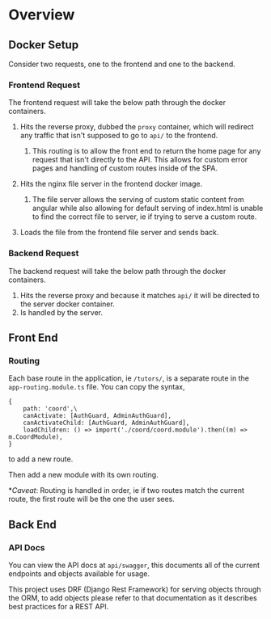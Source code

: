 # Overview
## Docker Setup
Consider two requests, one to the frontend and one to the backend.

### Frontend Request
The frontend request will take the below path through the docker containers.

1. Hits the reverse proxy, dubbed the `proxy` container, which will redirect any traffic that isn't supposed to go to `api/` to the frontend.
    1. This routing is to allow the front end to return the home page for any request that isn't directly to the API. This allows for custom error pages and handling of custom routes inside of the SPA.
2. Hits the nginx file server in the frontend docker image.
    1. The file server allows the serving of custom static content from angular while also allowing for default serving of index.html is unable to find the correct file to server, ie if trying to serve a custom route.

3. Loads the file from the frontend file server and sends back.

### Backend Request
The backend request will take the below path through the docker containers.
1. Hits the reverse proxy and because it matches `api/` it will be directed to the server docker container.
2. Is handled by the server.

## Front End
### Routing
Each base route in the application, ie `/tutors/`, is a separate route in the `app-routing.module.ts` file. You can copy the syntax,

```
{
    path: 'coord',\
    canActivate: [AuthGuard, AdminAuthGuard],
    canActivateChild: [AuthGuard, AdminAuthGuard],
    loadChildren: () => import('./coord/coord.module').then((m) => m.CoordModule),
}
```
to add a new route.

Then add a new module with its own routing.

*_Caveat_: Routing is handled in order, ie if two routes match the current route, the first route will be the one the user sees.

## Back End
### API Docs
You can view the API docs at `api/swagger`, this documents all of the current endpoints and objects available for usage.

This project uses DRF (Django Rest Framework) for serving objects through the ORM, to add objects please refer to that documentation as it describes best practices for a REST API.
